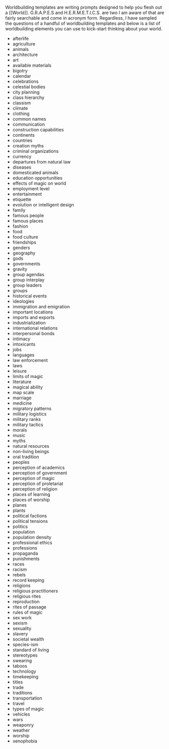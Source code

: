 Worldbuilding templates are writing prompts designed to help you flesh out a [[World]]. G.R.A.P.E.S and H.E.R.M.E.T.I.C.S. are two I am aware of that are fairly searchable and come in acronym form. Regardless, I have sampled the questions of a handful of worldbuilding templates and below is a list of worldbuilding elements you can use to kick-start thinking about your world.

- afterlife
- agriculture
- animals
- architecture
- art
- available materials
- bigotry
- calendar
- celebrations
- celestial bodies
- city planning
- class hierarchy
- classism
- climate
- clothing
- common names
- communication
- construction capabilities
- continents
- countries
- creation myths
- criminal organizations
- currency
- departures from natural law
- diseases
- domesticated animals
- education opportunities
- effects of magic on world
- employment level
- entertainment
- etiquette
- evolution or intelligent design
- family
- famous people
- famous places
- fashion
- food
- food culture
- friendships
- genders
- geography
- gods
- governments
- gravity
- group agendas
- group interplay
- group leaders
- groups
- historical events
- ideologies
- immigration and emigration
- important locations
- imports and exports
- industrialization
- international relations
- interpersonal bonds
- intimacy
- intoxicants
- jobs
- languages
- law enforcement
- laws
- leisure
- limits of magic
- literature
- magical ability
- map scale
- marriage
- medicine
- migratory patterns
- military logistics
- military ranks
- military tactics
- morals
- music
- myths
- natural resources
- non-living beings
- oral tradition
- peoples
- perception of academics
- perception of government
- perception of magic
- perception of proletariat
- perception of religion
- places of learning
- places of worship
- planes
- plants
- political factions
- political tensions
- politics
- population
- population density
- professional ethics
- professions
- propaganda
- punishments
- races
- racism
- rebels
- record keeping
- religions
- religious practitioners
- religious rites
- reproduction
- rites of passage
- rules of magic
- sex work
- sexism
- sexuality
- slavery
- societal wealth
- species-ism
- standard of living
- stereotypes
- swearing
- taboos
- technology
- timekeeping
- titles
- trade
- traditions
- transportation
- travel
- types of magic
- vehicles
- wars
- weaponry
- weather
- worship
- xenophobia